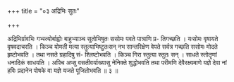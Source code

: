 +++
title = "०३ अद्रिभिः सुतः"

+++

अद्रिभिर्ग्रावभिः गभ्स्त्योर्बाह्वोः बाहुभ्याञ्च सुतोभिषुतः ससोमः पवते पात्राणि प्र- तिगच्छति । यःसोमः वृषायते वृषवदाचरति । किञ्च योमती मत्या स्तुत्याभिष्टुतःसन् नभ सान्तरिक्षेण वेपते सर्वत्र गच्छति ससोमः मोदते हृष्टोभवति । तथा नसते ग्रहादिषु सं- श्लिष्टोभवति । किञ्च गिरा स्तुत्या स्तुतः सन् । साधते स्तोतॄणां धनादिकं साधयति । अपिच अप्सु वसतीवर्याख्यासु नेनिक्ते शुद्धोभवति तथा परीमणि देवैरक्ष्यमाणे यज्ञे देवा नां हविः प्रदानेन पोषके वा यज्ञे यजते पूजितोभवति ॥ ३ ॥